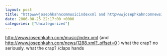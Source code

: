 ```yaml
---
layout: post
title: "httpwwwjosephkahncommusicindexxml and httpwwwjosephkahncomnews1288xml_offset0  what the"
date: 2006-08-25 22:17:00 +0000
categories: ["Uncategorized"]
---
```


http://www.josephkahn.com/music/index.xml (and http://www.josephkahn.com/news/1288.xml?_offset=0 )
what the crap?
no seriously. what the crap?
/claps hands